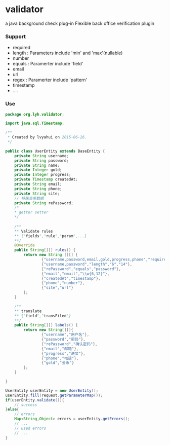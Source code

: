 # validator
a java background check plug-in
Flexible back office verification plugin

### Support

* required 
* length : Parameters include 'min' and 'max'(nullable)
* number
* equals : Paramerter include 'field'
* email
* url
* regex  : Paramerter include 'pattern'
* timestamp
* ....


### Use
``` Java
package org.lyh.validator;

import java.sql.Timestamp;

/**
 * Created by lvyahui on 2015-06-26.
 */

public class UserEntity extends BaseEntity {
    private String username;
    private String password;
    private String name;
    private Integer gold;
    private Integer progress;
    private Timestamp createdAt;
    private String email;
    private String phone;
    private String site;
    // 特殊表单数据
    private String rePassword;
    /*
    * getter setter
    */
    
    /**
    ** Validate rules
    ** {"fields","rule","param",...}
    **/
    @Override
    public String[][] rules() {
        return new String [][] {
                {"username,password,email,gold,progress,phone","required"},
                {"username,password","length","6","14"},
                {"rePassword","equals","password"},
                {"email","email","\\w{6,12}"},
                {"createdAt","timestamp"},
                {"phone","number"},
                {"site","url"}
        };
    }

    /**
    ** translate
    ** {"field","transFiled"}
    **/
    public String[][] labels() {
        return new String[][]{
                {"username","用户名"},
                {"password","密码"},
                {"rePassword","确认密码"},
                {"email","邮箱"},
                {"progress","进度"},
                {"phone","电话"},
                {"gold","金币"}
        };
    }

}

```

``` java
UserEntity userEntity = new UserEntity();
userEntity.fill(request.getParameterMap());
if(userEntity.validate()){
    // success
}else{
    // errors
    Map<String,Object> errors = userEntity.getErrors();
    // ...
    // used errors
    // ...
}
```
